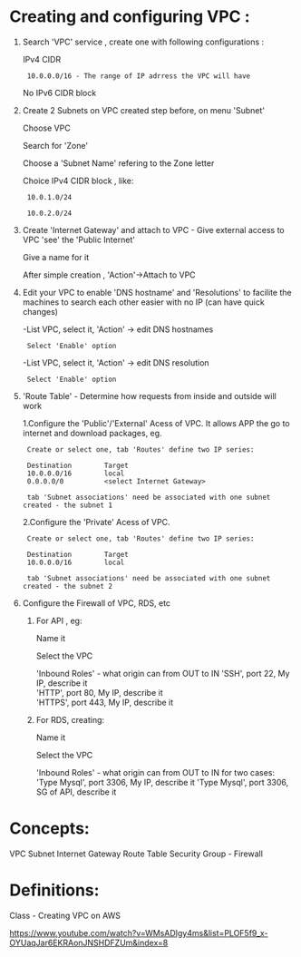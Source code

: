 # Creating and configuring VPC :

1. Search 'VPC' service , create one with following configurations :

    IPv4 CIDR 

        10.0.0.0/16 - The range of IP adrress the VPC will have

    No IPv6 CIDR block

2. Create 2 Subnets on VPC created step before, on menu 'Subnet'

    Choose VPC

    Search for 'Zone' 
 
    Choose a 'Subnet Name' refering to the Zone letter

    Choice IPv4 CIDR block , like:

        10.0.1.0/24

        10.0.2.0/24

3. Create 'Internet Gateway' and attach to VPC - Give external access to VPC 'see' the 'Public Internet'

    Give a name for it

    After simple creation , 'Action'->Attach to VPC

4. Edit your VPC to enable 'DNS hostname' and 'Resolutions' to facilite the machines to search each other easier with no IP (can have quick changes)

    -List VPC, select it, 'Action' -> edit DNS hostnames

        Select 'Enable' option

    -List VPC, select it, 'Action' -> edit DNS resolution

        Select 'Enable' option

5. 'Route Table' - Determine how requests from inside and outside will work

    1.Configure the 'Public'/'External' Acess of VPC. It allows APP the go to internet and download packages, eg.

        Create or select one, tab 'Routes' define two IP series:

        Destination        Target
        10.0.0.0/16        local
        0.0.0.0/0          <select Internet Gateway>

        tab 'Subnet associations' need be associated with one subnet created - the subnet 1

    2.Configure the 'Private' Acess of VPC. 

        Create or select one, tab 'Routes' define two IP series:

        Destination        Target
        10.0.0.0/16        local 

        tab 'Subnet associations' need be associated with one subnet created - the subnet 2

6. Configure the Firewall of VPC, RDS, etc

    1. For API , eg:

        Name it

        Select the VPC

        'Inbound Roles' - what origin can from OUT to IN 
            'SSH', port 22, My IP, describe it  
            'HTTP', port 80, My IP, describe it  
            'HTTPS', port 443, My IP, describe it 

    2. For RDS, creating:

        Name it

        Select the VPC

        'Inbound Roles' - what origin can from OUT to IN for two cases:
            'Type Mysql', port 3306, My IP, describe it
            'Type Mysql', port 3306, SG of API, describe it

# Concepts:

VPC
Subnet
Internet Gateway
Route Table
Security Group - Firewall

# Definitions:

Class - Creating VPC on AWS

https://www.youtube.com/watch?v=WMsADIgy4ms&list=PLOF5f9_x-OYUaqJar6EKRAonJNSHDFZUm&index=8
